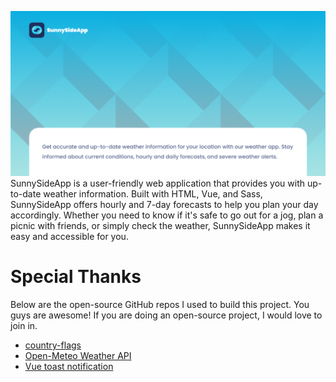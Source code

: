 ![Banner](public/github-banner.png)
SunnySideApp is a user-friendly web application that provides you with up-to-date weather information. Built with HTML, Vue, and Sass, SunnySideApp offers hourly and 7-day forecasts to help you plan your day accordingly. Whether you need to know if it's safe to go out for a jog, plan a picnic with friends, or simply check the weather, SunnySideApp makes it easy and accessible for you.

# Special Thanks
Below are the open-source GitHub repos I used to build this project. You guys are awesome! If you are doing an open-source project, I would love to join in.

- [country-flags](https://github.com/hampusborgos/country-flags)
- [Open-Meteo Weather API](https://github.com/open-meteo/open-meteo)
- [Vue toast notification](https://github.com/ankurk91/vue-toast-notification)
